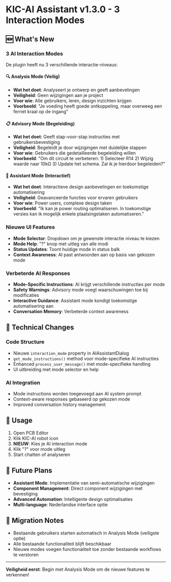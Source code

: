 # KIC-AI Assistant v1.3.0 - 3 Interaction Modes

## 🆕 What's New

### 3 AI Interaction Modes

De plugin heeft nu 3 verschillende interactie-niveaus:

#### 🔍 Analysis Mode (Veilig)
- **Wat het doet**: Analyseert je ontwerp en geeft aanbevelingen
- **Veiligheid**: Geen wijzigingen aan je project
- **Voor wie**: Alle gebruikers, leren, design inzichten krijgen
- **Voorbeeld**: "Je voeding heeft goede ontkoppeling, maar overweeg een ferriet kraal op de ingang"

#### 📋 Advisory Mode (Begeleiding)
- **Wat het doet**: Geeft stap-voor-stap instructies met gebruikersbevestiging  
- **Veiligheid**: Begeleidt je door wijzigingen met duidelijke stappen
- **Voor wie**: Gebruikers die gedetailleerde begeleiding willen
- **Voorbeeld**: "Om dit circuit te verbeteren: 1) Selecteer R14 2) Wijzig waarde naar 10kΩ 3) Update het schema. Zal ik je hierdoor begeleiden?"

#### 🤖 Assistant Mode (Interactief)
- **Wat het doet**: Interactieve design aanbevelingen en toekomstige automatisering
- **Veiligheid**: Geavanceerde functies voor ervaren gebruikers
- **Voor wie**: Power users, complexe design taken
- **Voorbeeld**: "Ik kan je power routing optimaliseren. In toekomstige versies kan ik mogelijk enkele plaatsingstaken automatiseren."

### Nieuwe UI Features

- **Mode Selector**: Dropdown om je gewenste interactie niveau te kiezen
- **Mode Help**: "?" knop met uitleg van alle modi
- **Status Updates**: Toont huidige mode in status balk
- **Context Awareness**: AI past antwoorden aan op basis van gekozen mode

### Verbeterde AI Responses

- **Mode-Specific Instructions**: AI krijgt verschillende instructies per mode
- **Safety Warnings**: Advisory mode voegt waarschuwingen toe bij modificaties
- **Interactive Guidance**: Assistant mode kondigt toekomstige automatisering aan
- **Conversation Memory**: Verbeterde context awareness

## 🔧 Technical Changes

### Code Structure
- Nieuwe `interaction_mode` property in AIAssistantDialog
- `get_mode_instructions()` method voor mode-specifieke AI instructies
- Enhanced `process_user_message()` met mode-specifieke handling
- UI uitbreiding met mode selector en help

### AI Integration
- Mode instructions worden toegevoegd aan AI system prompt
- Context-aware responses gebaseerd op gekozen mode
- Improved conversation history management

## 🚀 Usage

1. Open PCB Editor
2. Klik KIC-AI robot icon
3. **NIEUW**: Kies je AI interaction mode
4. Klik "?" voor mode uitleg
5. Start chatten of analyseren

## 🎯 Future Plans

- **Assistant Mode**: Implementatie van semi-automatische wijzigingen
- **Component Management**: Direct component wijzigingen met bevestiging
- **Advanced Automation**: Intelligente design optimalisaties
- **Multi-language**: Nederlandse interface optie

## 📝 Migration Notes

- Bestaande gebruikers starten automatisch in Analysis Mode (veiligste optie)
- Alle bestaande functionaliteit blijft beschikbaar
- Nieuwe modes voegen functionaliteit toe zonder bestaande workflows te verstoren

---

**Veiligheid eerst**: Begin met Analysis Mode om de nieuwe features te verkennen!

